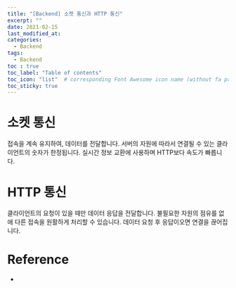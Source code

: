 ```yaml
---
title: "[Backend] 소켓 통신과 HTTP 통신"
excerpt: ""
date: 2021-02-15
last_modified_at: 
categories:
  - Backend
tags:
  - Backend
toc : true
toc_label: "Table of contents"
toc_icon: "list"  # corresponding Font Awesome icon name (without fa prefix)
toc_sticky: true
---
```


# 소켓 통신

접속을 계속 유지하여, 데이터를 전달합니다. 서버의 자원에 따라서 연결될 수 있는 클라이언트의 숫자가 한정됩니다. 실시간 정보 교환에 사용하며 HTTP보다 속도가 빠릅니다.  

# HTTP 통신

클라이언트의 요청이 있을 때만 데이터 응답을 전달합니다. 불필요한 자원의 점유를 없애 다른 접속을 원활하게 처리할 수 있습니다. 데이터 요청 후 응답이오면 연결을 끊어집니다.  

# Reference

- 